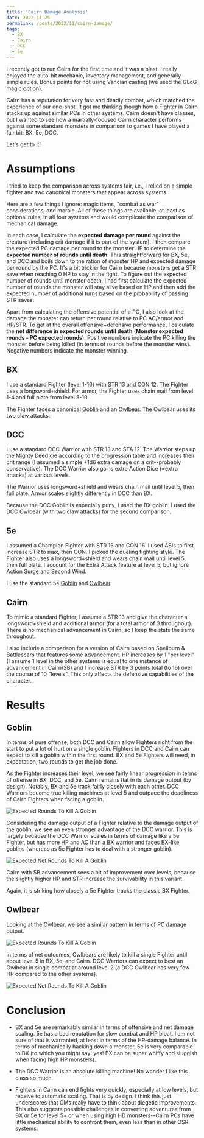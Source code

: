 ```yaml
---
title: 'Cairn Damage Analysis'
date: 2022-11-25
permalink: /posts/2022/11/cairn-damage/
tags:
  - BX
  - Cairn
  - DCC
  - 5e
---
```



I recently got to run Cairn for the first time and it was a blast. I really enjoyed the auto-hit mechanic, inventory management, and generally simple rules. Bonus points for not using Vancian casting (we used the GLoG magic option).

Cairn has a reputation for very fast and deadly combat, which matched the experience of our one-shot. It got me thinking though how a Fighter in Cairn stacks up against similar PCs in other systems. Cairn doesn't have classes, but I wanted to see how a martially-focused Cairn character performs against some standard monsters in comparison to games I have played a fair bit: BX, 5e, DCC.

Let's get to it!

# Assumptions
I tried to keep the comparison across systems fair, i.e., I relied on a simple fighter and two canonical monsters that appear across systems. 

Here are a few things I ignore: magic items, "combat as war" considerations, and morale. All of these things are available, at least as optional rules, in all four systems and would complicate the comparison of mechanical damage. 

In each case, I calculate the **expected damage per round** against the creature (including crit damage if it is part of the system). I then compare the expected PC damage per round to the monster HP to determine the **expected number of rounds until death**. This straightforward for BX, 5e, and DCC and boils down to the ration of monster HP and expected damage per round by the PC. It's a bit trickier for Cairn because monsters get a STR save when reaching 0 HP to stay in the fight. To figure out the expected number of rounds until monster death, I had first calculate the expected number of rounds the monster will stay alive based on HP and then add the expected number of additional turns based on the probability of passing STR saves.

Apart from calculating the offensive potential of a PC, I also look at the damage the monster can return per round relative to PC AC/armor and HP/STR. To get at the overall offensive+defensive performance, I calculate the **net difference in expected rounds until death** (**Monster expected rounds - PC expected rounds**). Positive numbers indicate the PC killing the monster before being killed (in terms of rounds before the monster wins). Negative numbers indicate the monster winning.

## BX
I use a standard Fighter (level 1-10) with STR 13 and CON 12. The Fighter uses a longsword+shield. For armor, the Fighter uses chain mail from level 1-4 and full plate from level 5-10. 

The Fighter faces a canonical [Goblin](https://oldschoolessentials.necroticgnome.com/srd/index.php/Goblin) and an [Owlbear](https://oldschoolessentials.necroticgnome.com/srd/index.php/Owl_Bear). The Owlbear uses its two claw attacks.

## DCC
I use a standard DCC Warrior with STR 13 and STA 12. The Warrior steps up the Mighty Deed die according to the progression table and increases their crit range (I assumed a simple +1d6 extra damage on a crit--probably conservative). The DCC Warrior also gains extra Action Dice (=extra attacks) at various levels. 

The Warrior uses longsword+shield and wears chain mail until level 5, then full plate. Armor scales slightly differently in DCC than BX.

Because the DCC Goblin is especially puny, I used the BX goblin. I used the DCC Owlbear (with two claw attacks) for the second comparison.

## 5e

I assumed a Champion Fighter with STR 16 and CON 16. I used ASIs to first increase STR to max, then CON. I picked the dueling fighting style. The Fighter also uses a longsword+shield and wears chain mail until level 5, then full plate. I account for the Extra Attack feature at level 5, but ignore Action Surge and Second Wind.

I use the standard 5e [Goblin](https://www.dndbeyond.com/monsters/16907-goblin) and [Owlbear](https://www.dndbeyond.com/monsters/16975-owlbear).

## Cairn

To mimic a standard Fighter, I assume a STR 13 and give the character a longsword+shield and additional armor (for a total armor of 3 throughout). There is no mechanical advancement in Cairn, so I keep the stats the same throughout.

I also include a comparison for a version of Cairn based on Spellburn & Battlescars that features some advancement. HP increases by 1 "per level" (I assume 1 level in the other systems is equal to one instance of advancement in Cairn/SB) and I increase STR by 3 points total (to 16) over the course of 10 "levels". This only affects the defensive capabilities of the character.

# Results

## Goblin
In terms of pure offense, both DCC and Cairn allow Fighters right from the start to put a lot of hurt on a single goblin. Fighters in DCC and Cairn can expect to kill a goblin within the first round. BX and 5e Fighters will need, in expectation, two rounds to get the job done. 

As the Fighter increases their level, we see fairly linear progression in terms of offense in BX, DCC, and 5e. Cairn remains flat in its damage output (by design). Notably, BX and 5e track fairly closely with each other. DCC Warriors become true killing machines at level 5 and outpace the deadliness of Cairn Fighters when facing a goblin.


![Expected Rounds To Kill A Goblin](http://theophrastus-b0mbastus.github.io/images/goblin_rounds.png)

Considering the damage output of a Fighter relative to the damage output of the goblin, we see an even stronger advantage of the DCC warrior. This is largely because the DCC Warrior scales in terms of damage like a 5e Fighter, but has more HP and AC than a BX warrior and faces BX-like goblins (whereas as 5e Fighter has to deal with a stronger goblin). 

![Expected Net Rounds To Kill A Goblin](http://theophrastus-b0mbastus.github.io/images/goblin_net.png)


Cairn with SB advancement sees a bit of improvement over levels, because the slightly higher HP and STR increase the survivability in this variant.

Again, it is striking how closely a 5e Fighter tracks the classic BX Fighter.




## Owlbear
Looking at the Owlbear, we see a similar pattern in terms of PC damage output. 


![Expected Rounds To Kill A Goblin](http://theophrastus-b0mbastus.github.io/images/owlbear_rounds.png)



In terms of net outcomes, Owlbears are likely to kill a single Fighter until about level 5 in BX, 5e, and Cairn. DCC Warriors can expect to best an Owlbear in single combat at around level 2 (a DCC Owlbear has very few HP compared to the other systems).

![Expected Net Rounds To Kill A Goblin](http://theophrastus-b0mbastus.github.io/images/owlbear_net.png)



# Conclusion

- BX and 5e are remarkably similar in terms of offensive and net damage scaling. 5e has a bad reputation for slow combat and HP bloat. I am not sure of that is warranted, at least in terms of the HP-damage balance. In terms of mechanically hacking down a monster, 5e is very comparable to BX (to which you might say: yes! BX can be super whiffy and sluggish when facing high HP monsters).

- The DCC Warrior is an absolute killing machine! No wonder I like this class so much.

- Fighters in Cairn can end fights very quickly, especially at low levels, but receive to automatic scaling. That is by design. I think this just underscores that GMs really have to think about diegetic improvements. This also suggests possible challenges in converting adventures from BX or 5e for level 5+ or when using high HD monsters--Cairn PCs have little mechanical ability to confront them, even less than in other OSR systems. 

